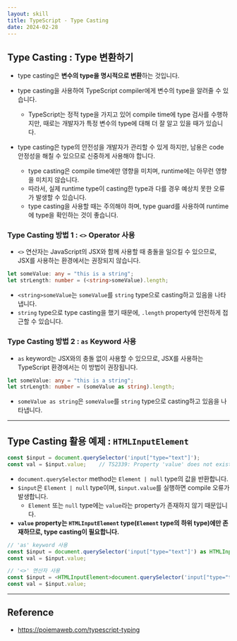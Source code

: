 ```yaml
---
layout: skill
title: TypeScript - Type Casting
date: 2024-02-28
---
```





## Type Casting : Type 변환하기

- type casting은 **변수의 type을 명시적으로 변환**하는 것입니다.

- type casting을 사용하여 TypeScript compiler에게 변수의 type을 알려줄 수 있습니다.
    - TypeScript는 정적 type을 가지고 있어 compile time에 type 검사를 수행하지만, 때로는 개발자가 특정 변수의 type에 대해 더 잘 알고 있을 때가 있습니다.

- type casting은 type의 안전성을 개발자가 관리할 수 있게 하지만, 남용은 code 안정성을 해칠 수 있으므로 신중하게 사용해야 합니다.
    - type casting은 compile time에만 영향을 미치며, runtime에는 아무런 영향을 미치지 않습니다.
    - 따라서, 실제 runtime type이 casting한 type과 다를 경우 예상치 못한 오류가 발생할 수 있습니다.
    - type casting을 사용할 때는 주의해야 하며, type guard를 사용하여 runtime에 type을 확인하는 것이 좋습니다.


### Type Casting 방법 1 : `<>` Operator 사용

- `<>` 연산자는 JavaScript의 JSX와 함께 사용할 때 충돌을 일으킬 수 있으므로, JSX를 사용하는 환경에서는 권장되지 않습니다.

```typescript
let someValue: any = "this is a string";
let strLength: number = (<string>someValue).length;
```

- `<string>someValue`는 `someValue`를 `string` type으로 casting하고 있음을 나타냅니다.
- `string` type으로 type casting을 했기 때문에, `.length` property에 안전하게 접근할 수 있습니다.


### Type Casting 방법 2 : `as` Keyword 사용

- `as` keyword는 JSX와의 충돌 없이 사용할 수 있으므로, JSX를 사용하는 TypeScript 환경에서는 이 방법이 권장됩니다.

```typescript
let someValue: any = "this is a string";
let strLength: number = (someValue as string).length;
```

- `someValue as string`은 `someValue`를 `string` type으로 casting하고 있음을 나타냅니다.




---




## Type Casting 활용 예제 : `HTMLInputElement`

```typescript
const $input = document.querySelector('input["type="text"]');
const val = $input.value;    // TS2339: Property 'value' does not exist on type 'Element'.
```

- `document.querySelector` method는 `Element | null` type의 값을 반환합니다.
- `$input`은 `Element | null` type이며, `$input.value`를 실행하면 compile 오류가 발생합니다.
    - `Element` 또는 `null` type에는 `value`라는 property가 존재하지 않기 때문입니다.
- **`value` property는 `HTMLInputElement` type(`Element` type의 하위 type)에만 존재하므로, type casting이 필요합니다.**

```typescript
// 'as' keyword 사용
const $input = document.querySelector('input["type="text"]') as HTMLInputElement;
const val = $input.value;
```

```typescript
// '<>' 연산자 사용
const $input = <HTMLInputElement>document.querySelector('input["type="text"]');
const val = $input.value;
```




---




## Reference

- <https://poiemaweb.com/typescript-typing>

